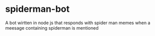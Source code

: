 # spiderman-bot

A bot wirtten in node js that responds with spider man memes when a meesage containing spiderman is mentioned
